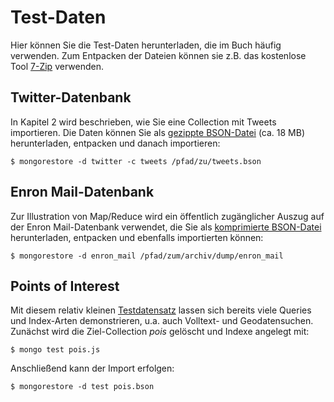 # Test-Daten #
Hier können Sie die Test-Daten herunterladen, die im Buch häufig verwenden. Zum Entpacken der Dateien können sie z.B. das kostenlose Tool [7-Zip](http://www.7-zip.de) verwenden.

## Twitter-Datenbank ##
In Kapitel 2 wird beschrieben, wie Sie eine Collection mit Tweets importieren. Die Daten können Sie als [gezippte BSON-Datei](tweets.zip?raw=true) (ca. 18 MB) herunterladen, entpacken und danach importieren:
    
    $ mongorestore -d twitter -c tweets /pfad/zu/tweets.bson 

## Enron Mail-Datenbank ##
Zur Illustration von Map/Reduce wird ein öffentlich zugänglicher Auszug auf der Enron Mail-Datenbank verwendet, die Sie als [komprimierte BSON-Datei](http://mongodb-enron-email.s3-website-us-east-1.amazonaws.com/) herunterladen, entpacken und ebenfalls importierten können:

    $ mongorestore -d enron_mail /pfad/zum/archiv/dump/enron_mail 

## Points of Interest
Mit diesem relativ kleinen [Testdatensatz](pois.bson?raw=true) lassen sich bereits viele Queries und Index-Arten demonstrieren, u.a. auch Volltext- und Geodatensuchen. Zunächst wird die Ziel-Collection *pois* gelöscht und Indexe angelegt mit:

	$ mongo test pois.js

Anschließend kann der Import erfolgen:

	$ mongorestore -d test pois.bson